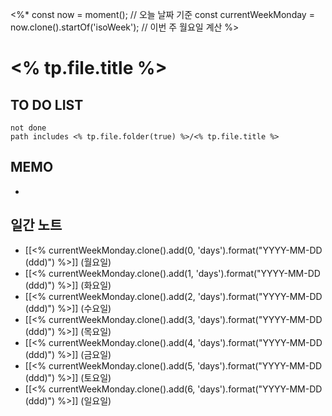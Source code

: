 <%*
const now = moment(); // 오늘 날짜 기준
const currentWeekMonday = now.clone().startOf('isoWeek'); // 이번 주 월요일 계산
%>

# <% tp.file.title %> 

## TO DO LIST
```tasks
not done
path includes <% tp.file.folder(true) %>/<% tp.file.title %>
```

## MEMO
- 

## 일간 노트
- [[<% currentWeekMonday.clone().add(0, 'days').format("YYYY-MM-DD (ddd)") %>]] (월요일)
- [[<% currentWeekMonday.clone().add(1, 'days').format("YYYY-MM-DD (ddd)") %>]] (화요일)
- [[<% currentWeekMonday.clone().add(2, 'days').format("YYYY-MM-DD (ddd)") %>]] (수요일)
- [[<% currentWeekMonday.clone().add(3, 'days').format("YYYY-MM-DD (ddd)") %>]] (목요일)
- [[<% currentWeekMonday.clone().add(4, 'days').format("YYYY-MM-DD (ddd)") %>]] (금요일)
- [[<% currentWeekMonday.clone().add(5, 'days').format("YYYY-MM-DD (ddd)") %>]] (토요일)
- [[<% currentWeekMonday.clone().add(6, 'days').format("YYYY-MM-DD (ddd)") %>]] (일요일)
